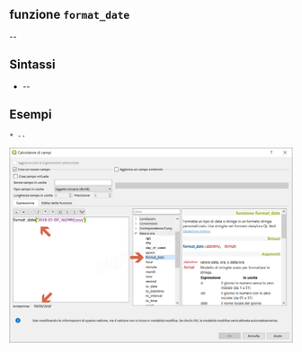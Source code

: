 ## funzione `format_date`

--

## Sintassi

* --

## Esempi
```
* --
```

<img src="/img/data_e_ora/format_date1.png">